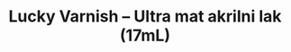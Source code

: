 ---
layout: product
title: "Lucky Varnish – Ultra mat akrilni lak (17mL)"
price: "300" 
desc: "Akrilni Lak"
img_path: "/assets/img/A.MIG-2054.webp"
brand: "AMMO"
available: true
special_offer: false
new: false
soon: false
cat: "020000"
subcat: "020100"
subsubcat: "020104"
sifra: "A.MIG-2054"
popular: false
---
